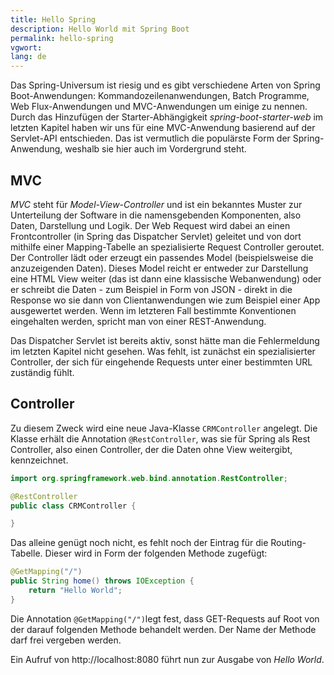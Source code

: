 ```yaml
---
title: Hello Spring
description: Hello World mit Spring Boot 
permalink: hello-spring
vgwort:
lang: de
---
```


Das Spring-Universum ist riesig und es gibt verschiedene Arten von Spring Boot-Anwendungen: Kommandozeilenanwendungen, Batch Programme, Web Flux-Anwendungen und MVC-Anwendungen um einige zu nennen. Durch das Hinzufügen der Starter-Abhängigkeit *spring-boot-starter-web* im letzten Kapitel haben wir uns für eine MVC-Anwendung basierend auf der Servlet-API entschieden. Das ist vermutlich die populärste Form der Spring-Anwendung, weshalb sie hier auch im Vordergrund steht.

## MVC

*MVC* steht für *Model-View-Controller* und ist ein bekanntes Muster zur Unterteilung der Software in die namensgebenden Komponenten, also Daten, Darstellung und Logik. Der Web Request wird dabei an einen Frontcontroller (in Spring das Dispatcher Servlet) geleitet und von dort mithilfe einer Mapping-Tabelle an spezialisierte Request Controller geroutet. Der Controller lädt oder erzeugt ein passendes Model (beispielsweise die anzuzeigenden Daten). Dieses Model reicht er entweder zur Darstellung eine HTML View weiter (das ist dann eine klassische Webanwendung) oder er schreibt die Daten - zum Beispiel in Form von JSON - direkt in die Response wo sie dann von Clientanwendungen wie zum Beispiel einer App ausgewertet werden. Wenn im letzteren Fall bestimmte Konventionen eingehalten werden, spricht man von einer REST-Anwendung.

Das Dispatcher Servlet ist bereits aktiv, sonst hätte man die Fehlermeldung im letzten Kapitel nicht gesehen. Was fehlt, ist zunächst ein spezialisierter Controller, der sich für eingehende Requests unter einer bestimmten URL zuständig fühlt. 

## Controller

Zu diesem Zweck wird eine neue Java-Klasse `CRMController` angelegt. Die Klasse erhält die Annotation `@RestController`, was sie für Spring als Rest Controller, also einen Controller, der die Daten ohne View weitergibt, kennzeichnet. 

```java
import org.springframework.web.bind.annotation.RestController;

@RestController
public class CRMController {

}
```

Das alleine genügt noch nicht, es fehlt noch der Eintrag für die Routing-Tabelle. Dieser wird in Form der folgenden Methode zugefügt:

```java
@GetMapping("/")
public String home() throws IOException {
	return "Hello World";
}
```

Die Annotation `@GetMapping("/")`legt fest, dass GET-Requests auf Root von der darauf folgenden Methode behandelt werden. Der Name der Methode darf frei vergeben werden. 

Ein Aufruf von http://localhost:8080 führt nun zur Ausgabe von *Hello World*.
